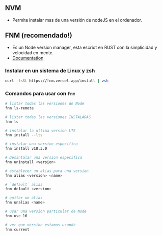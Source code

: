 ## NVM

- Permite instalar mas de una versión de nodeJS en el ordenador.

## FNM (recomendado!)

- Es un Node version manager, esta escriot en RUST con la simplicidad y velocidad en mente.
- [Documentation](https://github.com/Schniz/fnm)

### Instalar en un sistema de Linux y zsh

```bash
curl -fsSL https://fnm.vercel.app/install | zsh
```

### Comandos para usar con `fnm`

```bash
# listar todas las versiones de Node
fnm ls-remote

# listar todas las versiones INSTALADAS
fnm ls

# instalar la ultima version LTS
fnm install --lts 

# instalar una version especifica
fnm install v18.3.0

# Desintalar una version especifica
fnm uninstall <version>

# establecer un alias para una version
fnm alias <version> <name>

# `default` alias
fnm default <version>

# quitar un alias
fnm unalias <name>

# usar una version particular de Node
fnm use 16

# ver que version estamos usando
fnm current
```
